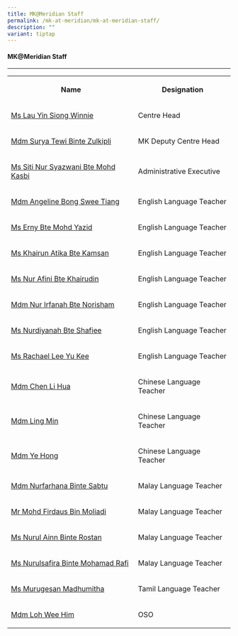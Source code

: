 ```yaml
---
title: MK@Meridian Staff
permalink: /mk-at-meridian/mk-at-meridian-staff/
description: ""
variant: tiptap
---
```

<h4>MK@Meridian Staff</h4>
<hr>
<table style="minWidth: 50px">
<colgroup>
<col>
<col>
</colgroup>
<tbody>
<tr>
<th rowspan="1" colspan="1">
<p>Name</p>
</th>
<th rowspan="1" colspan="1">
<p>Designation</p>
</th>
</tr>
<tr>
<td rowspan="1" colspan="1">
<p><a href="mailto:lau_yin_siong_winnie@moe.edu.sg" rel="noopener nofollow" target="_blank">Ms Lau Yin Siong Winnie</a>
</p>
</td>
<td rowspan="1" colspan="1">
<p>Centre Head</p>
</td>
</tr>
<tr>
<td rowspan="1" colspan="1">
<p><a href="mailto:surya_tewi_zulkipli@schools.gov.sg" rel="noopener noreferrer nofollow" target="_blank">Mdm Surya Tewi Binte Zulkipli</a>
</p>
</td>
<td rowspan="1" colspan="1">
<p>MK Deputy Centre Head</p>
</td>
</tr>
<tr>
<td rowspan="1" colspan="1">
<p><a href="mailto:siti_syazwani_mohd_kasbi@moe.edu.sg" rel="noopener noreferrer nofollow" target="_blank">Ms Siti Nur Syazwani Bte Mohd Kasbi</a>
</p>
</td>
<td rowspan="1" colspan="1">
<p>Administrative Executive</p>
</td>
</tr>
<tr>
<td rowspan="1" colspan="1">
<p><a href="mailto:bong_swee_tiang_angeline@moe.edu.sg" rel="noopener noreferrer nofollow" target="_blank">Mdm Angeline Bong Swee Tiang</a>
</p>
</td>
<td rowspan="1" colspan="1">
<p>English Language Teacher</p>
</td>
</tr>
<tr>
<td rowspan="1" colspan="1">
<p><a href="mailto:erny_mohd_yazid@moe.edu.sg" rel="noopener noreferrer nofollow" target="_blank">Ms Erny Bte Mohd Yazid</a>
</p>
</td>
<td rowspan="1" colspan="1">
<p>English Language Teacher</p>
</td>
</tr>
<tr>
<td rowspan="1" colspan="1">
<p><a href="mailto:khairun_atika_kamsan@moe.edu.sg" rel="noopener noreferrer nofollow" target="_blank">Ms Khairun Atika Bte Kamsan</a>
</p>
</td>
<td rowspan="1" colspan="1">
<p>English Language Teacher</p>
</td>
</tr>
<tr>
<td rowspan="1" colspan="1">
<p><a href="mailto:nur_afini_khairudin@moe.edu.sg" rel="noopener noreferrer nofollow" target="_blank">Ms Nur Afini Bte Khairudin</a>
</p>
</td>
<td rowspan="1" colspan="1">
<p>English Language Teacher</p>
</td>
</tr>
<tr>
<td rowspan="1" colspan="1">
<p><a href="mailto:nur_irfanah_norisham@moe.edu.sg" rel="noopener noreferrer nofollow" target="_blank">Mdm Nur Irfanah Bte Norisham</a>
</p>
</td>
<td rowspan="1" colspan="1">
<p>English Language Teacher</p>
</td>
</tr>
<tr>
<td rowspan="1" colspan="1">
<p><a href="mailto:nurdiyanah_shafiee@moe.edu.sg" rel="noopener noreferrer nofollow" target="_blank">Ms Nurdiyanah Bte Shafiee</a>
</p>
</td>
<td rowspan="1" colspan="1">
<p>English Language Teacher</p>
</td>
</tr>
<tr>
<td rowspan="1" colspan="1">
<p><a href="mailto:rachael_lee_yu_kee@moe.edu.sg" rel="noopener noreferrer nofollow" target="_blank">Ms Rachael Lee Yu Kee</a>
</p>
</td>
<td rowspan="1" colspan="1">
<p>English Language Teacher</p>
</td>
</tr>
<tr>
<td rowspan="1" colspan="1">
<p><a href="mailto:chen_li_hua@moe.edu.sg" rel="noopener noreferrer nofollow" target="_blank">Mdm Chen Li Hua</a>
</p>
</td>
<td rowspan="1" colspan="1">
<p>Chinese Language Teacher</p>
</td>
</tr>
<tr>
<td rowspan="1" colspan="1">
<p><a href="mailto:ling_min@moe.edu.sg" rel="noopener noreferrer nofollow" target="_blank">Mdm Ling Min</a>
</p>
</td>
<td rowspan="1" colspan="1">
<p>Chinese Language Teacher</p>
</td>
</tr>
<tr>
<td rowspan="1" colspan="1">
<p><a href="mailto:ye_hong@moe.edu.sg" rel="noopener noreferrer nofollow" target="_blank">Mdm Ye Hong</a>
</p>
</td>
<td rowspan="1" colspan="1">
<p>Chinese Language Teacher</p>
</td>
</tr>
<tr>
<td rowspan="1" colspan="1">
<p><a href="mailto:nurfarhana_sabtu@moe.edu.sg" rel="noopener noreferrer nofollow" target="_blank">Mdm Nurfarhana Binte Sabtu</a>
</p>
</td>
<td rowspan="1" colspan="1">
<p>Malay Language Teacher</p>
</td>
</tr>
<tr>
<td rowspan="1" colspan="1">
<p><a href="mailto:mohamad_firdaus_moliadi@moe.edu.sg" rel="noopener noreferrer nofollow" target="_blank">Mr Mohd Firdaus Bin Moliadi</a>
</p>
</td>
<td rowspan="1" colspan="1">
<p>Malay Language Teacher</p>
</td>
</tr>
<tr>
<td rowspan="1" colspan="1">
<p><a href="mailto:nurul_ainn_rostan@moe.edu.sg" rel="noopener noreferrer nofollow" target="_blank">Ms Nurul Ainn Binte Rostan</a>
</p>
</td>
<td rowspan="1" colspan="1">
<p>Malay Language Teacher</p>
</td>
</tr>
<tr>
<td rowspan="1" colspan="1">
<p><a href="mailto:Nurulsafira_Mohamad_Rafi@moe.edu.sg" rel="noopener nofollow" target="_blank">Ms Nurulsafira Binte Mohamad Rafi</a>
</p>
</td>
<td rowspan="1" colspan="1">
<p>Malay Language Teacher</p>
</td>
</tr>
<tr>
<td rowspan="1" colspan="1">
<p><a href="mailto:murugesan_madhumitha@moe.edu.sg" rel="noopener noreferrer nofollow" target="_blank">Ms Murugesan Madhumitha</a>
</p>
</td>
<td rowspan="1" colspan="1">
<p>Tamil Language Teacher</p>
</td>
</tr>
<tr>
<td rowspan="1" colspan="1">
<p><a href="" rel="noopener noreferrer nofollow" target="_blank">Mdm Loh Wee Him</a>
</p>
</td>
<td rowspan="1" colspan="1">
<p>OSO</p>
</td>
</tr>
</tbody>
</table>
<p></p>